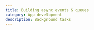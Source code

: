```yaml
---
title: Building async events & queues
category: App development
description: Background tasks
---
```

